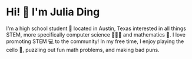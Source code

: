 # Hi! 👋 I'm Julia Ding
I'm a high school student 🏫 located in Austin, Texas interested in all things STEM, more specifically computer science 👩🏻‍💻 and mathematics 📐. I love promoting STEM 💻 to the community! In my free time, I enjoy playing the cello 🎻, puzzling out fun math problems, and making bad puns.
<!--
## Skills
* Java
* C++
* Python
* HTML/CSS/JS/PHP


Here are some ideas to get you started:

- 🔭 I’m currently working on ...
- 🌱 I’m currently learning ...
- 👯 I’m looking to collaborate on ...
- 🤔 I’m looking for help with ...
- 💬 Ask me about ...
- 📫 How to reach me: ...
- 😄 Pronouns: ...
- ⚡ Fun fact: ...
-->
